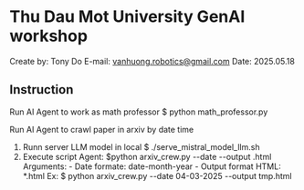 # Thu Dau Mot University GenAI workshop

Create by: Tony Do
E-mail: vanhuong.robotics@gmail.com
Date: 2025.05.18

## Instruction

Run AI Agent to work as math professor
	$ python math_professor.py

Run AI Agent to crawl paper in arxiv by date time 
1. Runn server LLM model in local
	$ ./serve_mistral_model_llm.sh
2. Execute script Agent:
	$python arxiv_crew.py --date <date time> --output <expect name>.html
		Arguments:
			- Date formate: date-month-year
			- Output format HTML: *.html
	Ex: $ python arxiv_crew.py --date 04-03-2025 --output tmp.html


